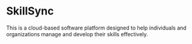 # SkillSync
This is a cloud-based software platform designed to help individuals and organizations manage and develop their skills effectively. 
